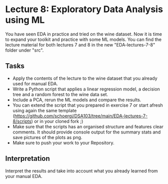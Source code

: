# Lecture 8: Exploratory Data Analysis using ML

You have seen EDA in practice and tried on the wine dataset. Now it is time to expand your toolkit and practice with some ML models. You can find the lecture material for both lectures 7 and 8 in the new "EDA-lectures-7-8" folder under "src".


## Tasks

- Apply the contents of the lecture to the wine dataset that you already used for manual EDA.
- Write a Python script that applies a linear regression model, a decision tree and a random forest to the wine data set. 
- Include a PCA, rerun the ML models and compare the results.
- You can extend the script that you prepared in exercise 7 or start afresh using again the same template (https://github.com/schoergj/DSA103/tree/main/EDA-lectures-7-8/scripts) or in your cloned fork ;)
- Make sure that the scripts has an organised structure and features clear comments. It should provide console output for the summary stats and save pictures of the plots as png.
- Make sure to push your work to your Repository.


## Interpretation 

Interpret the results and take into account what you already learned from your manual EDA.

